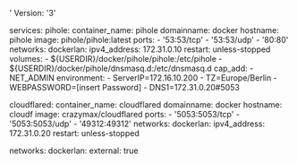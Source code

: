 ' Version: '3'

services:
  pihole:
    container_name: pihole
    domainname: docker
    hostname: pihole
    image: pihole/pihole:latest
    ports:
      - '53:53/tcp'
      - '53:53/udp'
      - '80:80'
    networks:
      dockerlan:
        ipv4_address: 172.31.0.10
    restart: unless-stopped
    volumes:
      - ${USERDIR}/docker/pihole/pihole:/etc/pihole
      - ${USERDIR}/docker/pihole/dnsmasq.d:/etc/dnsmasq.d
    cap_add:
      - NET_ADMIN
    environment:
      - ServerIP=172.16.10.200
      - TZ=Europe/Berlin
      - WEBPASSWORD=[insert Password]
      - DNS1=172.31.0.20#5053

  cloudflared:
    container_name: cloudflared
    domainname: docker
    hostname: cloudf
    image: crazymax/cloudflared
    ports:
      - '5053:5053/tcp'
      - '5053:5053/udp'
      - '49312:49312'
    networks:
      dockerlan:
        ipv4_address: 172.31.0.20
    restart: unless-stopped


networks:
  dockerlan:
    external: true
